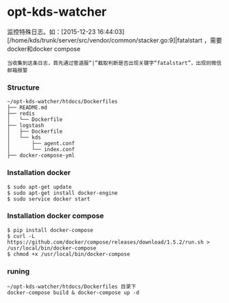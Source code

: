 # opt-kds-watcher
监控特殊日志。如：[2015-12-23 16:44:03][/home/kds/trunk/server/src/vendor/common/stacker.go:9]|fatalstart ，需要docker和docker compose
```
当收集到这条日志，首先通过管道服“|”截取判断是否出现关键字“fatalstart”，出现则微信邮箱报警
```

### Structure
```
~/opt-kds-watcher/htdocs/Dockerfiles
├── README.md
├── redis
│   └── Dockerfile
├── logstash
│   ├── Dockerfile
│   └── kds
│       ├── agent.conf
│       └── index.conf
├── docker-compose-yml

```         


### Installation docker
```
$ sudo apt-get update
$ sudo apt-get install docker-engine
$ sudo service docker start
```
### Installation docker compose
```
$ pip install docker-compose
$ curl -L https://github.com/docker/compose/releases/download/1.5.2/run.sh > /usr/local/bin/docker-compose
$ chmod +x /usr/local/bin/docker-compose
```
### runing
```
~/opt-kds-watcher/htdocs/Dockerfiles 目录下
docker-compose build & docker-compose up -d 
```
